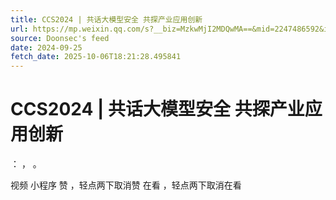 ```yaml
---
title: CCS2024 | 共话大模型安全 共探产业应用创新
url: https://mp.weixin.qq.com/s?__biz=MzkwMjI2MDQwMA==&mid=2247486592&idx=1&sn=6d04145e7ab9831cc76c9278a00d5bb0
source: Doonsec's feed
date: 2024-09-25
fetch_date: 2025-10-06T18:21:28.495841
---
```


# CCS2024 | 共话大模型安全 共探产业应用创新

：
，
。

视频
小程序
赞
，轻点两下取消赞
在看
，轻点两下取消在看